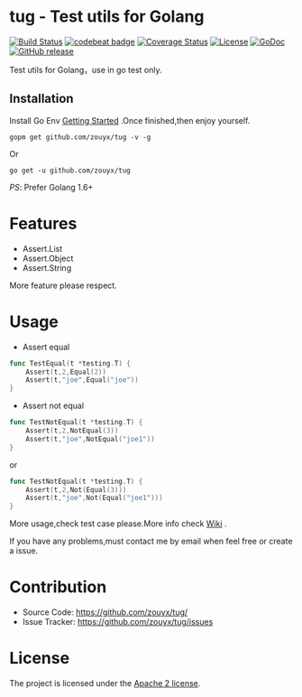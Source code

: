 tug - Test utils for Golang
================

[![Build Status](https://travis-ci.org/zouyx/tug.svg?branch=master)](https://travis-ci.org/zouyx/tug)
[![codebeat badge](https://codebeat.co/badges/cd82fdce-9938-478b-96de-4b3b2e122df7)](https://codebeat.co/projects/github-com-zouyx-tug-master)
[![Coverage Status](https://coveralls.io/repos/github/zouyx/tug/badge.svg?branch=master)](https://coveralls.io/github/zouyx/tug?branch=master)
[![License](https://img.shields.io/badge/License-Apache%202.0-blue.svg)](https://opensource.org/licenses/Apache-2.0)
[![GoDoc](http://godoc.org/github.com/zouyx/tug?status.svg)](http://godoc.org/github.com/zouyx/tug)
[![GitHub release](https://img.shields.io/github/release/zouyx/tug.svg)](https://github.com/zouyx/tug/releases)

Test utils for Golang，use in go test only.

Installation
------------

Install Go Env [Getting Started](http://golang.org/doc/install.html) .Once finished,then enjoy yourself.

``` shell
gopm get github.com/zouyx/tug -v -g
```

Or

``` shell
go get -u github.com/zouyx/tug
```


*PS*: Prefer Golang 1.6+

# Features
* Assert.List
* Assert.Object
* Assert.String

More feature please respect.

# Usage

- Assert equal

``` go
func TestEqual(t *testing.T) {
	Assert(t,2,Equal(2))
	Assert(t,"joe",Equal("joe"))
}
```

- Assert not equal

``` go
func TestNotEqual(t *testing.T) {
	Assert(t,2,NotEqual(3))
	Assert(t,"joe",NotEqual("joe1"))
}
```

or 

``` go
func TestNotEqual(t *testing.T) {
	Assert(t,2,Not(Equal(3)))
	Assert(t,"joe",Not(Equal("joe1")))
}
```

More usage,check test case please.More info check [Wiki](https://github.com/zouyx/tug/wiki) .

If you have any problems,must contact me by email when feel free or create a issue.

# Contribution
  * Source Code: https://github.com/zouyx/tug/
  * Issue Tracker: https://github.com/zouyx/tug/issues
  
# License
The project is licensed under the [Apache 2 license](https://github.com/zouyx/tug/blob/master/LICENSE).
